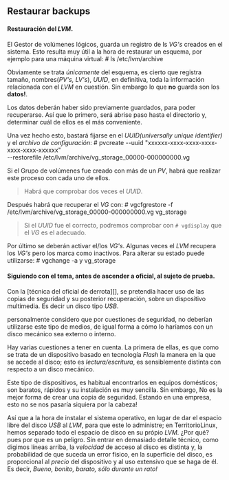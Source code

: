 ## Restaurar backups

#### Restauración del _LVM_.
El Gestor de volúmenes lógicos, guarda un registro de ls _VG's_ creados en el
sistema. Esto resulta muy útil a la hora de restaurar un esquema, por ejemplo
para una máquina virtual:
    # ls /etc/lvm/archive

Obviamente se trata _únicamente_ del esquema, es cierto que registra tamaño,
nombres(_PV's, LV's_), _UUID_, en definitiva, toda la información relacionada
con el _LVM_ en cuestión. Sin embargo lo que __no__ guarda son los __datos!__.

Los datos deberán haber sido previamente guardados, para poder recuperarse.
Así que lo primero, será abrise paso hasta el directorio y, determinar cuál
de ellos es el más conveniente.

Una vez hecho esto, bastará fijarse en el _UUID(universally unique identifier)_
y el _archivo de configuración_:
    # pvcreate --uuid "xxxxxx-xxxx-xxxx-xxxx-xxxx-xxxx-xxxxxx" \
    --restorefile /etc/lvm/archive/vg_storage_00000-000000000.vg

Si el Grupo de volúmenes fue creado con más de un _PV_, habrá que realizar este
proceso con cada uno de ellos.
> Habrá que comprobar dos veces el _UUID_.

Después habrá que recuperar el _VG_ con:
    # vgcfgrestore -f /etc/lvm/archive/vg_storage_00000-000000000.vg vg_storage
> Si el _UUID_ fue el correcto, podremos comprobar con `# vgdisplay` que el
_VG_ es el adecuado.

Por último se deberán activar el/los _VG's_. Algunas veces el _LVM_ recupera los
_VG's_ pero los marca como inactivos. Para alterar su estado puede utilizarse:
    # vgchange -a y vg_storage

#### Siguiendo con el tema, antes de ascender a oficial, al sujeto de prueba.

Con la [técnica del oficial de derrota][], se pretendía hacer uso de las copias
de seguridad y su posterior recuperación, sobre un dispositivo multimedia.
Es decir un disco tipo _USB_.

personalmente considero que por cuestiones de seguridad, no deberían utilizarse
este tipo de medios, de igual forma a cómo lo haríamos con un disco mecánico sea
externo o interno.

Hay varias cuestiones a tener en cuenta. La primera de ellas, es que como se
trata de un dispositivo basado en tecnología _Flash_ la manera en la que se
accede al disco; esto es _lectura/escritura_, es sensiblemente distinta con respecto
a un disco mecánico.

Este tipo de dispositivos, es habitual encontrarlos en equipos domésticos; son
baratos, rápidos y su instalación es muy sencilla. Sin embargo, No es la mejor
forma de crear una copia de seguridad. Estando en una empresa, esto no se nos
pasaría siquiera por la cabeza!

Así que a la hora de instalar el sistema operativo, en lugar de dar el espacio libre
del disco _USB_ al _LVM_, para que este lo administre; en TerritorioLinux, hemos
separado todo el espacio de disco en su própio _LVM_. ¿Por qué? pues por que es
un peligro. Sin entrar en demasiado detalle técnico, como digimos líneas arriba,
la _velocidad_ de acceso al disco es distinta y, la probabilidad de que
suceda un error físico, en la superficie del disco, es proporcional al _precio_
del dispositivo y al uso extensivo que se haga de él.
Es decir, _Bueno, bonito, barato, sólo durante un rato!_
